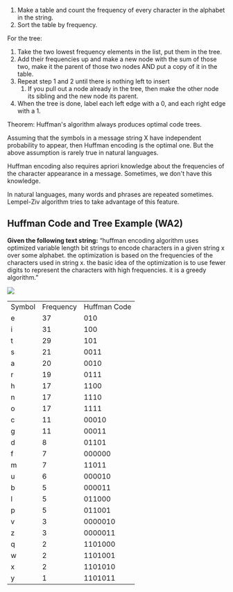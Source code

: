 1. Make a table and count the frequency of every character in the alphabet in the string.
2. Sort the table by frequency.

For the tree:
1. Take the two lowest frequency elements in the list, put them in the tree. 
2. Add their frequencies up and make a new node with the sum of those two, make it the parent of those two nodes AND put a copy of it in the table.
3. Repeat step 1 and 2 until there is nothing left to insert
	1. If you pull out a node already in the tree, then make the other node its sibling and the new node its parent.
4. When the tree is done, label each left edge with a 0, and each right edge with a 1.

Theorem: Huffman's algorithm always produces optimal code trees.

Assuming that the symbols in a message string X have independent probability to appear, then Huffman encoding is the optimal one. But the above assumption is rarely true in natural languages.

Huffman encoding also requires apriori knowledge about the frequencies of the character appearance in a message. Sometimes, we don't have this knowledge.

In natural languages, many words and phrases are repeated sometimes. Lempel-Ziv algorithm tries to take advantage of this feature.

## Huffman Code and Tree Example (WA2)
**Given the following text string:**
“huffman encoding algorithm uses optimized variable length bit strings to encode characters in a given string x over some alphabet. the optimization is based on the frequencies of the characters used in string x. the basic idea of the optimization is to use fewer digits to represent the characters with high frequencies. it is a greedy algorithm.”

**![](https://lh7-rt.googleusercontent.com/docsz/AD_4nXepCryZFSr2yaZdAcIC2hPV6W1iy-Rl3urENeEOqn0JhyIg2ZUy56pdYvp_MRlE66gluGH_E2mpYp-5z8JF9c2m_SjPDzcD4SV2G9m489eq7PZBuqQ_npfaMGwuspLgBT4VZIDMBg?key=tzOFnWsiIKeeTmBikbR62opT)**

|        |           |              |
| ------ | --------- | ------------ |
| Symbol | Frequency | Huffman Code |
| e      | 37        | 010          |
| i      | 31        | 100          |
| t      | 29        | 101          |
| s      | 21        | 0011         |
| a      | 20        | 0010         |
| r      | 19        | 0111         |
| h      | 17        | 1100         |
| n      | 17        | 1110         |
| o      | 17        | 1111         |
| c      | 11        | 00010        |
| g      | 11        | 00011        |
| d      | 8         | 01101        |
| f      | 7         | 000000       |
| m      | 7         | 11011        |
| u      | 6         | 000010       |
| b      | 5         | 000011       |
| l      | 5         | 011000       |
| p      | 5         | 011001       |
| v      | 3         | 0000010      |
| z      | 3         | 0000011      |
| q      | 2         | 1101000      |
| w      | 2         | 1101001      |
| x      | 2         | 1101010      |
| y      | 1         | 1101011      |
